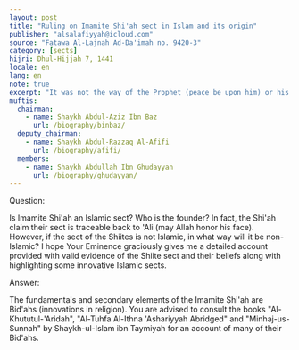 ```yaml
---
layout: post
title: "Ruling on Imamite Shi'ah sect in Islam and its origin"
publisher: "alsalafiyyah@icloud.com"
source: "Fatawa Al-Lajnah Ad-Da'imah no. 9420-3"
category: [sects]
hijri: Dhul-Hijjah 7, 1441
locale: en
lang: en
note: true
excerpt: "It was not the way of the Prophet (peace be upon him) or his the Rightly-Guided Caliphs (may Allah be pleased with them) to recite the Qur'an by the graves or celebrate the anniversaries of the dead."
muftis:
  chairman: 
    - name: Shaykh Abdul-Aziz Ibn Baz
      url: /biography/binbaz/
  deputy_chairman: 
    - name: Shaykh Abdul-Razzaq Al-Afifi
      url: /biography/afifi/ 
  members: 
    - name: Shaykh Abdullah Ibn Ghudayyan
      url: /biography/ghudayyan/
---
```


Question: 

Is Imamite Shi'ah an Islamic sect? Who is the founder? In fact, the Shi'ah claim their sect is traceable back to 'Ali (may Allah honor his face). However, if the sect of the Shiites is not Islamic, in what way will it be non-Islamic? I hope Your Eminence graciously gives me a detailed account provided with valid evidence of the Shiite sect and their beliefs along with highlighting some innovative Islamic sects.

Answer:

The fundamentals and secondary elements of the Imamite Shi'ah are Bid'ahs (innovations in religion). You are advised to consult the books "Al-Khututul-'Aridah", "Al-Tuhfa Al-Ithna 'Ashariyyah Abridged" and "Minhaj-us-Sunnah" by Shaykh-ul-Islam ibn Taymiyah for an account of many of their Bid'ahs.
